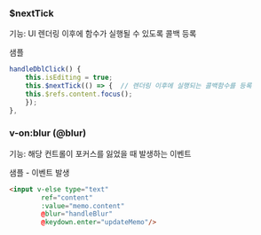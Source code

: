 ### $nextTick
기능: UI 렌더링 이후에 함수가 실행될 수 있도록 콜백 등록

샘플
~~~js
handleDblClick() {
    this.isEditing = true;
    this.$nextTick(() => {  // 렌더링 이후에 실행되는 콜백함수를 등록
    this.$refs.content.focus();
    });
},
~~~

### v-on:blur (@blur)
기능: 해당 컨트롤이 포커스를 잃었을 때 발생하는 이벤트

샘플 - 이벤트 발생
~~~html
<input v-else type="text"
        ref="content"
        :value="memo.content"
        @blur="handleBlur"
        @keydown.enter="updateMemo"/>
~~~